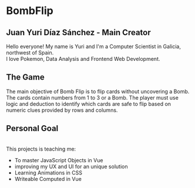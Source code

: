 # BombFlip

## Juan Yuri Díaz Sánchez - Main Creator
Hello everyone!
My name is Yuri and I'm a Computer Scientist in Galicia, northwest of Spain.
<br>  I love Pokemon, Data Analysis and Frontend Web Development.

## The Game
The main objective of Bomb Flip is to flip cards without uncovering a Bomb. The cards contain numbers from 1 to 3 or a Bomb. The player must use logic and deduction to identify which cards are safe to flip based on numeric clues provided by rows and columns.

## Personal Goal

<br>This projects is teaching me:
<ul>
  <li>To master JavaScript Objects in Vue</li>
  <li>improving my UX and UI for an unique solution</li>
  <li>Learning Animations in CSS</li>
  <li>Writeable Computed in Vue</li>
</ul>

